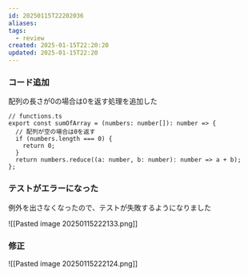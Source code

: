 ```yaml
---
id: 20250115T22202036
aliases: 
tags:
  - review
created: 2025-01-15T22:20:20
updated: 2025-01-15T22:20
---
```

### コード追加

配列の長さが0の場合は0を返す処理を追加した

```tsx
// functions.ts
export const sumOfArray = (numbers: number[]): number => {
  // 配列が空の場合は0を返す
  if (numbers.length === 0) {
    return 0;
  }
  return numbers.reduce((a: number, b: number): number => a + b);
};
```

### テストがエラーになった

例外を出さなくなったので、テストが失敗するようになりました

![[Pasted image 20250115222133.png]]

### 修正

![[Pasted image 20250115222124.png]]

